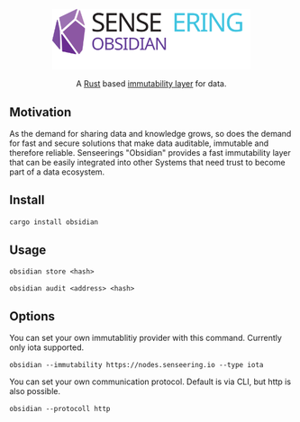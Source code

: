 <p align="center" >
  <img src="logo/logo.svg" width="70%">
</p>

<p align="center">
    A <a href="https://www.rust-lang.org/">Rust</a> based <a href="https://academy.binance.com/en/glossary/immutability">immutability layer</a> for data.
</p>

## Motivation

As the demand for sharing data and knowledge grows, so does the demand for fast and secure solutions that make data auditable, immutable and therefore reliable. Senseerings "Obsidian" provides a fast immutability layer that can be easily integrated into other Systems that need trust to become part of a data ecosystem.


## Install

```sh
cargo install obsidian
```


##  Usage

```
obsidian store <hash>
```

```
obsidian audit <address> <hash>
```

## Options

You can set your own immutablitiy provider with this command. Currently only iota supported.
```
obsidian --immutability https://nodes.senseering.io --type iota
```

You can set your own communication protocol. Default is via CLI, but http is also possible.
```
obsidian --protocoll http
```